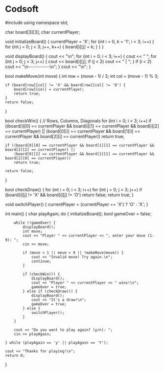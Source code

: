 # Codsoft
#include <iostream>
using namespace std;

char board[3][3];
char currentPlayer;

void initializeBoard() {
    currentPlayer = 'X';
    for (int i = 0, k = '1'; i < 3; i++) {
        for (int j = 0; j < 3; j++, k++) {
            board[i][j] = k;
        }
    }
}

void displayBoard() {
    cout << "\n";
    for (int i = 0; i < 3; i++) {
        cout << " ";
        for (int j = 0; j < 3; j++) {
            cout << board[i][j];
            if (j < 2) cout << " | ";
        }
        if (i < 2) cout << "\n-----------\n";
    }
    cout << "\n";
}

bool makeMove(int move) {
    int row = (move - 1) / 3;
    int col = (move - 1) % 3;

    if (board[row][col] != 'X' && board[row][col] != 'O') {
        board[row][col] = currentPlayer;
        return true;
    }
    return false;
}

bool checkWin() {
    // Rows, Columns, Diagonals
    for (int i = 0; i < 3; i++)
        if ((board[i][0] == currentPlayer && board[i][1] == currentPlayer && board[i][2] == currentPlayer) ||
            (board[0][i] == currentPlayer && board[1][i] == currentPlayer && board[2][i] == currentPlayer))
            return true;

    if ((board[0][0] == currentPlayer && board[1][1] == currentPlayer && board[2][2] == currentPlayer) ||
        (board[0][2] == currentPlayer && board[1][1] == currentPlayer && board[2][0] == currentPlayer))
        return true;

    return false;
}

bool checkDraw() {
    for (int i = 0; i < 3; i++)
        for (int j = 0; j < 3; j++)
            if (board[i][j] != 'X' && board[i][j] != 'O')
                return false;
    return true;
}

void switchPlayer() {
    currentPlayer = (currentPlayer == 'X') ? 'O' : 'X';
}

int main() {
    char playAgain;
    do {
        initializeBoard();
        bool gameOver = false;

        while (!gameOver) {
            displayBoard();
            int move;
            cout << "Player " << currentPlayer << ", enter your move (1-9): ";
            cin >> move;

            if (move < 1 || move > 9 || !makeMove(move)) {
                cout << "Invalid move! Try again.\n";
                continue;
            }

            if (checkWin()) {
                displayBoard();
                cout << "Player " << currentPlayer << " wins!\n";
                gameOver = true;
            } else if (checkDraw()) {
                displayBoard();
                cout << "It's a draw!\n";
                gameOver = true;
            } else {
                switchPlayer();
            }
        }

        cout << "Do you want to play again? (y/n): ";
        cin >> playAgain;

    } while (playAgain == 'y' || playAgain == 'Y');

    cout << "Thanks for playing!\n";
    return 0;
}
